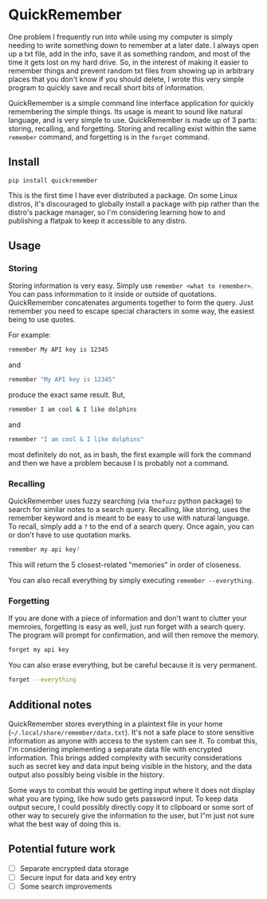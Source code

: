 # QuickRemember

One problem I frequently run into while using my computer is simply needing to write something down to remember at a later date. I always open up a txt file, add in the info, save it as something random, and most of the time it gets lost on my hard drive. So, in the interest of making it easier to remember things and prevent random txt files from showing up in arbitrary places that you don't know if you should delete, I wrote this very simple program to quickly save and recall short bits of information.

QuickRemember is a simple command line interface application for quickly remembering the simple things. Its usage is meant to sound like natural language, and is very simple to use. QuickRemember is made up of 3 parts: storing, recalling, and forgetting. Storing and recalling exist within the same `remember` command, and forgetting is in the `forget` command.

## Install

`pip install quickremember`

This is the first time I have ever distributed a package. On some Linux distros, it's discouraged to globally install a package with pip rather than the distro's package manager, so I'm considering learning how to and publishing a flatpak to keep it accessible to any distro.

## Usage

### Storing

Storing information is very easy. Simply use `remember <what to remember>`. You can pass informmation to it inside or outside of quotations. QuickRemember concatenates arguments together to form the query. Just remember you need to escape special characters in some way, the easiest being to use quotes.

For example:

```bash
remember My API key is 12345
```

and

```bash
remember "My API key is 12345"
```

produce the exact same result. But, 

```bash
remember I am cool & I like dolphins
```

and

```bash
remember "I am cool & I like dolphins"
```

most definitely do not, as in bash, the first example will fork the command and then we have a problem because I is probably not a command.

### Recalling

QuickRemember uses fuzzy searching (via `thefuzz` python package) to search for similar notes to a search query. Recalling, like storing, uses the remember keyword and is meant to be easy to use with natural language. To recall, simply add a `?` to the end of a search query. Once again, you can or don't have to use quotation marks.

```bash
remember my api key?
```

This will return the 5 closest-related "memories" in order of closeness.

You can also recall everything by simply executing `remember --everything`.

### Forgetting

If you are done with a piece of information and don't want to clutter your memroies, forgetting is easy as well, just run forget with a search query. The program will prompt for confirmation, and will then remove the memory.

```bash
forget my api key
```

You can also erase everything, but be careful because it is very permanent.

```bash
forget --everything
```

## Additional notes

QuickRemember stores everything in a plaintext file in your home (`~/.local/share/remember/data.txt`). It's not a safe place to store sensitive information as anyone with access to the system can see it. To combat this, I'm considering implementing a separate data file with encrypted information. This brings added complexity with security considerations such as secret key and data input being visible in the history, and the data output also possibly being visible in the history.

Some ways to combat this would be getting input where it does not display what you are typing, like how sudo gets password input. To keep data output secure, I could possibly directly copy it to clipboard or some sort of other way to securely give the information to the user, but I"m just not sure what the best way of doing this is.

## Potential future work

- [ ]  Separate encrypted data storage
- [ ]  Secure input for data and key entry
- [ ]  Some search improvements 
